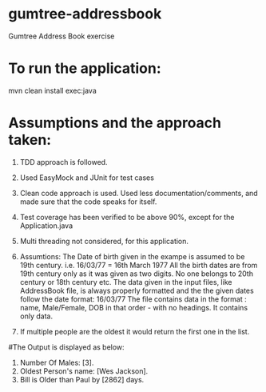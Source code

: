 # gumtree-addressbook
Gumtree Address Book exercise

# To run the application:

mvn clean install exec:java

# Assumptions and the approach taken:

1. TDD approach is followed.

2. Used EasyMock and JUnit for test cases

3. Clean code approach is used. Used less documentation/comments, and made sure that the code speaks for itself.

4. Test coverage has been verified to be above 90%, except for the Application.java

5. Multi threading not considered, for this application.

6. Assumtions:
   The Date of birth given in the exampe is assumed to be 19th century. i.e. 16/03/77  = 16th March 1977
   All the birth dates are from 19th century only as it was given as two digits. No one belongs to 20th century or 18th century etc.
   The data given in the input files, like AddressBook file, is always properly formatted and the the given dates follow the date     format:    16/03/77
   The file contains data in the format : name, Male/Female, DOB in that order - with no headings. It contains only data.

7. If multiple people are the oldest it would return the first one in the list.



#The Output is displayed as below:

1. Number Of Males: [3].
2. Oldest Person's name: [Wes Jackson].
3. Bill is Older than Paul by [2862] days.


